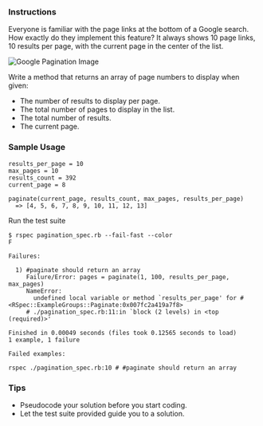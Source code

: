 ### Instructions

Everyone is familiar with the page links at the bottom of a Google search. How exactly do they implement this feature? It always shows 10 page links, 10 results per page, with the current page in the center of the list.

![Google Pagination Image](http://i.imgur.com/MDpBwqm.png)

Write a method that returns an array of page numbers to display when given:
  * The number of results to display per page.
  * The total number of pages to display in the list.
  * The total number of results.
  * The current page.

### Sample Usage

```no-highlight
results_per_page = 10
max_pages = 10
results_count = 392
current_page = 8

paginate(current_page, results_count, max_pages, results_per_page)
  => [4, 5, 6, 7, 8, 9, 10, 11, 12, 13]
```

Run the test suite
```no-highlight
$ rspec pagination_spec.rb --fail-fast --color
F

Failures:

  1) #paginate should return an array
     Failure/Error: pages = paginate(1, 100, results_per_page, max_pages)
     NameError:
       undefined local variable or method `results_per_page' for #<RSpec::ExampleGroups::Paginate:0x007fc2a419a7f8>
     # ./pagination_spec.rb:11:in `block (2 levels) in <top (required)>'

Finished in 0.00049 seconds (files took 0.12565 seconds to load)
1 example, 1 failure

Failed examples:

rspec ./pagination_spec.rb:10 # #paginate should return an array
```

### Tips

* Pseudocode your solution before you start coding.
* Let the test suite provided guide you to a solution.
